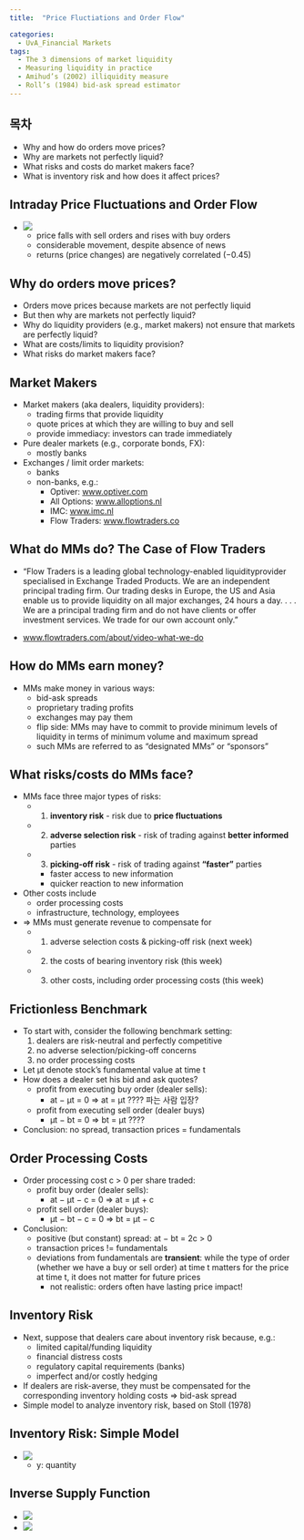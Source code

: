 ```yaml
---
title:  "Price Fluctiations and Order Flow"

categories:
  - UvA_Financial Markets
tags:
  - The 3 dimensions of market liquidity
  - Measuring liquidity in practice
  - Amihud’s (2002) illiquidity measure
  - Roll’s (1984) bid-ask spread estimator
---
```


##  목차
  - Why and how do orders move prices?
  - Why are markets not perfectly liquid?
  - What risks and costs do market makers face?
  - What is inventory risk and how does it affect prices?

## Intraday Price Fluctuations and Order Flow
  - ![](2021-09-21-17-09-59.png)
    - price falls with sell orders and rises with buy orders
    - considerable movement, despite absence of news
    - returns (price changes) are negatively correlated (−0.45)

## Why do orders move prices?
  -  Orders move prices because markets are not perfectly liquid
  - But then why are markets not perfectly liquid?
  - Why do liquidity providers (e.g., market makers) not ensure that markets are perfectly liquid?
  - What are costs/limits to liquidity provision?
  - What risks do market makers face?

## Market Makers
  - Market makers (aka dealers, liquidity providers):
    - trading firms that provide liquidity
    - quote prices at which they are willing to buy and sell
    - provide immediacy: investors can trade immediately
  - Pure dealer markets (e.g., corporate bonds, FX):
    - mostly banks
  - Exchanges / limit order markets:
    - banks
    - non-banks, e.g.:
      - Optiver: www.optiver.com
      - All Options: www.alloptions.nl
      - IMC: www.imc.nl
      - Flow Traders: www.flowtraders.co

## What do MMs do? The Case of Flow Traders
  - “Flow Traders is a leading global technology-enabled liquidityprovider specialised in Exchange Traded Products. We are an independent principal trading firm. Our trading desks in Europe, the US and Asia enable us to provide liquidity on all major exchanges, 24 hours a day. . . . We are a principal trading firm and do not have clients or offer investment services. We trade for our own account only.”
  
  - www.flowtraders.com/about/video-what-we-do

## How do MMs earn money?

-  MMs make money in various ways:
   - bid-ask spreads
   - proprietary trading profits
   - exchanges may pay them
   - flip side: MMs may have to commit to provide minimum levels of liquidity in terms of minimum volume and maximum spread
   - such MMs are referred to as “designated MMs” or “sponsors”

## What risks/costs do MMs face?
  - MMs face three major types of risks:
    - 1. **inventory risk** - risk due to **price fluctuations**
    - 2. **adverse selection risk** - risk of trading against **better informed** parties
    - 3. **picking-off risk** - risk of trading against **“faster”** parties
      - faster access to new information
      - quicker reaction to new information
  - Other costs include
    - order processing costs
    - infrastructure, technology, employees
  - ⇒ MMs must generate revenue to compensate for
    - 1. adverse selection costs & picking-off risk (next week)
    - 2. the costs of bearing inventory risk (this week)
    - 3. other costs, including order processing costs (this week)

## Frictionless Benchmark
  - To start with, consider the following benchmark setting:
    1. dealers are risk-neutral and perfectly competitive
    2. no adverse selection/picking-off concerns
    3. no order processing costs
  - Let µt denote stock’s fundamental value at time t
  - How does a dealer set his bid and ask quotes?
    - profit from executing buy order (dealer sells):
      - at − µt = 0 ⇒ at = µt ???? 파는 사람 입장?
    - profit from executing sell order (dealer buys)
      - µt − bt = 0 ⇒ bt = µt ????
  - Conclusion: no spread, transaction prices = fundamentals

## Order Processing Costs
- Order processing cost c > 0 per share traded:
  - profit buy order (dealer sells):
    - at − µt − c = 0 ⇒ at = µt + c
  - profit sell order (dealer buys):
    - µt − bt − c = 0 ⇒ bt = µt − c
- Conclusion:
  - positive (but constant) spread: at − bt = 2c > 0
  - transaction prices != fundamentals
  - deviations from fundamentals are **transient**: while the type of order (whether we have a buy or sell order) at time t matters for the price at time t, it does not matter for future prices
    - not realistic: orders often have lasting price impact!

## Inventory Risk
 - Next, suppose that dealers care about inventory risk because, e.g.:
    - limited capital/funding liquidity
    - financial distress costs
    - regulatory capital requirements (banks)
    - imperfect and/or costly hedging
- If dealers are risk-averse, they must be compensated for the corresponding inventory holding costs ⇒ bid-ask spread
- Simple model to analyze inventory risk, based on Stoll (1978)


## Inventory Risk: Simple Model
  - ![](2021-09-21-17-59-04.png)
    - y: quantity
## Inverse Supply Function
  - ![](2021-09-21-18-09-51.png)
  - ![](2021-09-21-18-10-18.png)